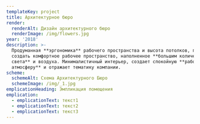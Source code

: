 ```yaml
---
templateKey: project
title: Архитектурное бюро
render:
  renderAlt: Дизайн архитектурного бюро
  renderImage: /img/flowers.jpg
year: '2018'
description: >-
  Продуманная **эргономика** рабочего пространства и высота потолков, позволили
  создать комфортное рабочее пространство, наполненное **большим количеством
  света** и воздуха. Минималистичный интерьер, создает спокойную **рабочую
  атмосферу** и отражает тематику компании.
scheme:
  schemeAlt: Схема Архитектурного Бюро
  schemeImage: /img/_1.jpg
emplicationHeading: Эмпликация помещения
emplication:
  - emplicationText: текст1
  - emplicationText: текст2
  - emplicationText: текст3
---
```



